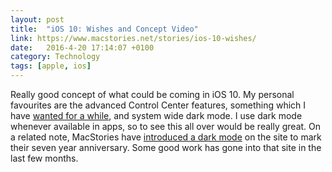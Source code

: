 ```yaml
---
layout: post
title:  "iOS 10: Wishes and Concept Video"
link: https://www.macstories.net/stories/ios-10-wishes/
date:   2016-4-20 17:14:07 +0100
category: Technology
tags: [apple, ios]
---
```


Really good concept of what could be coming in iOS 10. My personal favourites are the advanced Control Center features, something which I have [wanted for a while][colmioctrlcent], and system wide dark mode. I use dark mode whenever available in apps, so to see this all over would be really great. On a related note, MacStories have [introduced a dark mode][msdark] on the site to mark their seven year anniversary. Some good work has gone into that site in the last few months.

[colmioctrlcent]:http://www.colm.io/2016/01/28/the-case-against-control-center
[msdark]:https://www.macstories.net/news/introducing-macstories-dark-theme-and-telegram-channel/